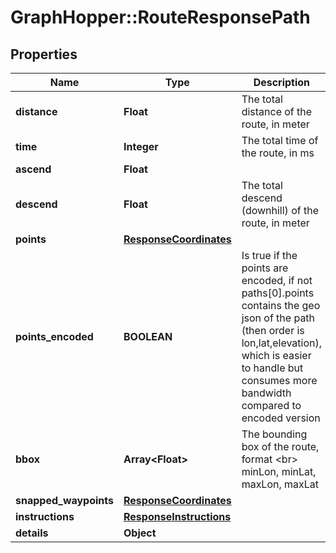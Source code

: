 # GraphHopper::RouteResponsePath

## Properties
Name | Type | Description | Notes
------------ | ------------- | ------------- | -------------
**distance** | **Float** | The total distance of the route, in meter | [optional] 
**time** | **Integer** | The total time of the route, in ms | [optional] 
**ascend** | **Float** |  | [optional] 
**descend** | **Float** | The total descend (downhill) of the route, in meter | [optional] 
**points** | [**ResponseCoordinates**](ResponseCoordinates.md) |  | [optional] 
**points_encoded** | **BOOLEAN** | Is true if the points are encoded, if not paths[0].points contains the geo json of the path (then order is lon,lat,elevation), which is easier to handle but consumes more bandwidth compared to encoded version | [optional] 
**bbox** | **Array&lt;Float&gt;** | The bounding box of the route, format &lt;br&gt; minLon, minLat, maxLon, maxLat | [optional] 
**snapped_waypoints** | [**ResponseCoordinates**](ResponseCoordinates.md) |  | [optional] 
**instructions** | [**ResponseInstructions**](ResponseInstructions.md) |  | [optional] 
**details** | **Object** |  | [optional] 


